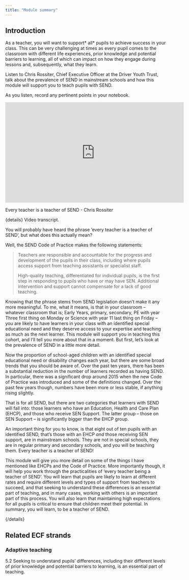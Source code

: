 ```yaml
---
title: "Module summary"
---
```


## Introduction

As a teacher, you will want to support* all* pupils to achieve success in your class. This can be very challenging at times as every pupil comes to the classroom with different life experiences, prior knowledge and potential barriers to learning, all of which can impact on how they engage during lessons and, subsequently, what they learn.

Listen to Chris Rossiter, Chief Executive Officer at the Driver Youth Trust, talk about the prevalence of SEND in mainstream schools and how this module will support you to teach pupils with SEND.

As you listen, record any pertinent points in your notebook.

<iframe width="560" height="315" src="https://www.youtube.com/embed/0kLDbFqNF9o" title="YouTube video player" frameborder="0" allow="accelerometer; autoplay; clipboard-write; encrypted-media; gyroscope; picture-in-picture; web-share" allowfullscreen></iframe>

Every teacher is a teacher of SEND - Chris Rossiter

{details}
Video transcript.

You will probably have heard the phrase ‘every teacher is a teacher of SEND’, but what does this actually mean?

Well, the SEND Code of Practice makes the following statements:

<blockquote>Teachers are responsible and accountable for the progress and development of the pupils in their class, including where pupils access support from teaching assistants or specialist staff.

High-quality teaching, differentiated for individual pupils, is the first step in responding to pupils who have or may have SEN. Additional intervention and support cannot compensate for a lack of good  teaching.</blockquote>
Knowing that the phrase stems from SEND legislation doesn’t make it any more meaningful. To me, what it means, is that in your classroom – whatever classroom that is; Early Years, primary, secondary, PE with year Three first thing on Monday or Science with year 11 last thing on Friday – you are likely to have learners in your class with an identified special educational need and they deserve access to your expertise and teaching as much as the next learner. This module will support you in teaching this cohort, and I’ll tell you more about that in a moment. But first, let’s look at the prevalence of SEND in a little more detail.

Now the proportion of school-aged children with an identified special educational need or disability changes each year, but there are some broad trends that you should be aware of. Over the past ten years, there has been a substantial reduction in the number of learners recorded as having SEND. In particular, there was a significant drop around 2015 when the new Code of Practice was introduced and some of the definitions changed. Over the past few years though, numbers have been more or less stable, if anything rising slightly.

That is for all SEND, but there are two categories that learners with SEND will fall into: those learners who have an Education, Health and Care Plan (EHCP), and those who receive SEN Support. The latter group – those on SEN Support – is significantly bigger than the EHCP group.

An important thing for you to know, is that eight out of ten pupils with an identified SEND, that’s those with an EHCP _and_ those receiving SEN support, are in mainstream schools. They are not in special schools, they are in regular primary and secondary schools, and you will be teaching them. Every teacher is a teacher of SEND!

This module will give you more detail on some of the things I have mentioned like EHCPs and the Code of Practice. More importantly though, it will help you work through the practicalities of ‘every teacher being a teacher of SEND’. You will learn that pupils are likely to learn at different rates and require different levels and types of support from teachers to succeed, and that seeking to understand these differences is an essential part of teaching, and in many cases, working with others is an important part of this process. You will also learn that maintaining high expectations for all pupils is critical to ensure that children meet their potential. In summary, you will learn, to be a teacher of SEND.

{/details}

## Related ECF strands

### Adaptive teaching

5.2 Seeking to understand pupils’ differences, including their different levels of prior knowledge and potential barriers to learning, is an essential part of teaching.
